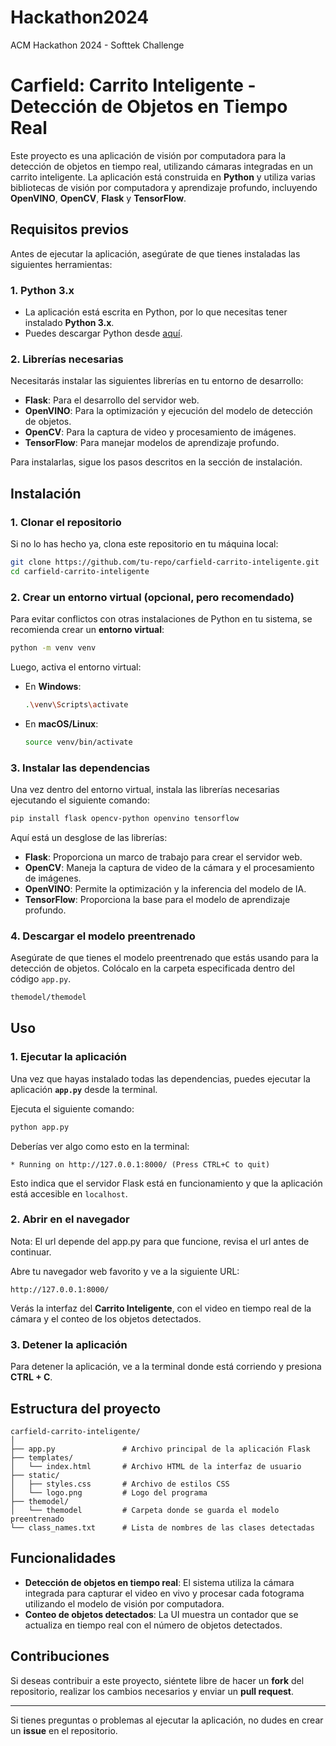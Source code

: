 # Hackathon2024
ACM Hackathon 2024 - Softtek Challenge

# Carfield: Carrito Inteligente - Detección de Objetos en Tiempo Real

Este proyecto es una aplicación de visión por computadora para la detección de objetos en tiempo real, utilizando cámaras integradas en un carrito inteligente. La aplicación está construida en **Python** y utiliza varias bibliotecas de visión por computadora y aprendizaje profundo, incluyendo **OpenVINO**, **OpenCV**, **Flask** y **TensorFlow**.

## Requisitos previos

Antes de ejecutar la aplicación, asegúrate de que tienes instaladas las siguientes herramientas:

### 1. **Python 3.x**
   - La aplicación está escrita en Python, por lo que necesitas tener instalado **Python 3.x**.
   - Puedes descargar Python desde [aquí](https://www.python.org/downloads/).

### 2. **Librerías necesarias**
   Necesitarás instalar las siguientes librerías en tu entorno de desarrollo:

   - **Flask**: Para el desarrollo del servidor web.
   - **OpenVINO**: Para la optimización y ejecución del modelo de detección de objetos.
   - **OpenCV**: Para la captura de video y procesamiento de imágenes.
   - **TensorFlow**: Para manejar modelos de aprendizaje profundo.
   
   Para instalarlas, sigue los pasos descritos en la sección de instalación.

## Instalación

### 1. Clonar el repositorio
   Si no lo has hecho ya, clona este repositorio en tu máquina local:

   ```bash
   git clone https://github.com/tu-repo/carfield-carrito-inteligente.git
   cd carfield-carrito-inteligente
   ```

### 2. Crear un entorno virtual (opcional, pero recomendado)

   Para evitar conflictos con otras instalaciones de Python en tu sistema, se recomienda crear un **entorno virtual**:

   ```bash
   python -m venv venv
   ```

   Luego, activa el entorno virtual:

   - En **Windows**:
     ```bash
     .\venv\Scripts\activate
     ```
   - En **macOS/Linux**:
     ```bash
     source venv/bin/activate
     ```

### 3. Instalar las dependencias

   Una vez dentro del entorno virtual, instala las librerías necesarias ejecutando el siguiente comando:

   ```bash
   pip install flask opencv-python openvino tensorflow
   ```

   Aquí está un desglose de las librerías:

   - **Flask**: Proporciona un marco de trabajo para crear el servidor web.
   - **OpenCV**: Maneja la captura de video de la cámara y el procesamiento de imágenes.
   - **OpenVINO**: Permite la optimización y la inferencia del modelo de IA.
   - **TensorFlow**: Proporciona la base para el modelo de aprendizaje profundo.

### 4. Descargar el modelo preentrenado

   Asegúrate de que tienes el modelo preentrenado que estás usando para la detección de objetos. Colócalo en la carpeta especificada dentro del código `app.py`.

   ```bash
   themodel/themodel
   ```

## Uso

### 1. Ejecutar la aplicación

   Una vez que hayas instalado todas las dependencias, puedes ejecutar la aplicación **`app.py`** desde la terminal.

   Ejecuta el siguiente comando:

   ```bash
   python app.py
   ```

   Deberías ver algo como esto en la terminal:

   ```
   * Running on http://127.0.0.1:8000/ (Press CTRL+C to quit)
   ```

   Esto indica que el servidor Flask está en funcionamiento y que la aplicación está accesible en `localhost`.

### 2. Abrir en el navegador
Nota: El url depende del app.py para que funcione, revisa el url antes de continuar.

   Abre tu navegador web favorito y ve a la siguiente URL:

   ```
   http://127.0.0.1:8000/
   ```

   Verás la interfaz del **Carrito Inteligente**, con el video en tiempo real de la cámara y el conteo de los objetos detectados.

### 3. Detener la aplicación

   Para detener la aplicación, ve a la terminal donde está corriendo y presiona **CTRL + C**.

## Estructura del proyecto

```
carfield-carrito-inteligente/
│
├── app.py               # Archivo principal de la aplicación Flask
├── templates/
│   └── index.html       # Archivo HTML de la interfaz de usuario
├── static/
│   ├── styles.css       # Archivo de estilos CSS
│   └── logo.png         # Logo del programa
├── themodel/
│   └── themodel         # Carpeta donde se guarda el modelo preentrenado
└── class_names.txt      # Lista de nombres de las clases detectadas
```

## Funcionalidades

- **Detección de objetos en tiempo real**: El sistema utiliza la cámara integrada para capturar el video en vivo y procesar cada fotograma utilizando el modelo de visión por computadora.
- **Conteo de objetos detectados**: La UI muestra un contador que se actualiza en tiempo real con el número de objetos detectados.

## Contribuciones

Si deseas contribuir a este proyecto, siéntete libre de hacer un **fork** del repositorio, realizar los cambios necesarios y enviar un **pull request**.

---

Si tienes preguntas o problemas al ejecutar la aplicación, no dudes en crear un **issue** en el repositorio.
